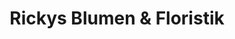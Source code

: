 ---
title: "Rickys Blumen & Floristik"
url: /wilsdruff/rickys-blumen-und-floristik/
shop: Blumen
---